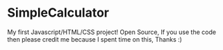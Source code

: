 # SimpleCalculator
My first Javascript/HTML/CSS project!
Open Source,
If you use the code then please credit me because I spent time on this,
Thanks :)
